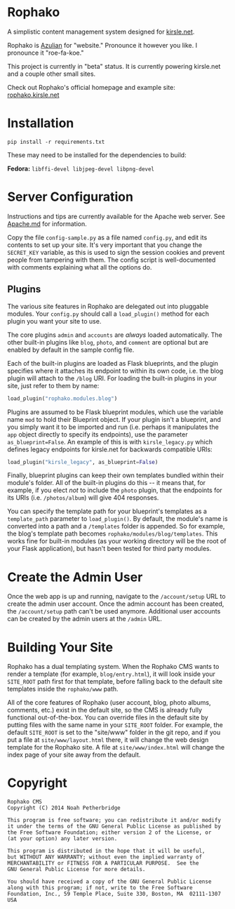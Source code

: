 # Rophako

A simplistic content management system designed for
[kirsle.net](http://www.kirsle.net/).

Rophako is [Azulian](http://www.kirsle.net/wizards/translator.html) for
"website." Pronounce it however you like. I pronounce it "roe-fa-koe."

This project is currently in "beta" status. It is currently powering kirsle.net
and a couple other small sites.

Check out Rophako's official homepage and example site:
[rophako.kirsle.net](http://rophako.kirsle.net/)

# Installation

`pip install -r requirements.txt`

These may need to be installed for the dependencies to build:

**Fedora:** `libffi-devel libjpeg-devel libpng-devel`

# Server Configuration

Instructions and tips are currently available for the Apache web server.
See [Apache.md](https://github.com/kirsle/rophako/blob/master/Apache.md) for
information.

Copy the file `config-sample.py` as a file named `config.py`, and edit
its contents to set up your site. It's very important that you change the
`SECRET_KEY` variable, as this is used to sign the session cookies and
prevent people from tampering with them. The config script is well-documented
with comments explaining what all the options do.

## Plugins

The various site features in Rophako are delegated out into pluggable
modules. Your `config.py` should call a `load_plugin()` method for each
plugin you want your site to use.

The core plugins `admin` and `accounts` are *always* loaded automatically.
The other built-in plugins like `blog`, `photo`, and `comment` are optional
but are enabled by default in the sample config file.

Each of the built-in plugins are loaded as Flask blueprints, and the plugin
specifies where it attaches its endpoint to within its own code, i.e. the
blog plugin will attach to the `/blog` URI. For loading the built-in plugins
in your site, just refer to them by name:

```python
load_plugin("rophako.modules.blog")
```

Plugins are assumed to be Flask blueprint modules, which use the variable
name `mod` to hold their Blueprint object. If your plugin isn't a blueprint,
and you simply want it to be imported and run (i.e. perhaps it manipulates
the `app` object directly to specify its endpoints), use the parameter
`as_blueprint=False`. An example of this is with `kirsle_legacy.py` which
defines legacy endpoints for kirsle.net for backwards compatible URIs:

```python
load_plugin("kirsle_legacy", as_blueprint=False)
```

Finally, blueprint plugins can keep their own templates bundled within their
module's folder. All of the built-in plugins do this -- it means that, for
example, if you elect *not* to include the `photo` plugin, that the endpoints
for its URIs (i.e. `/photos/album`) will give 404 responses.

You can specify the template path for your blueprint's templates as a
`template_path` parameter to `load_plugin()`. By default, the module's name
is converted into a path and a `/templates` folder is appended. So for
example, the blog's template path becomes `rophako/modules/blog/templates`.
This works fine for built-in modules (as your working directory will be the
root of your Flask application), but hasn't been tested for third party
modules.

# Create the Admin User

Once the web app is up and running, navigate to the `/account/setup` URL
to create the admin user account. Once the admin account has been created,
the `/account/setup` path can't be used anymore. Additional user accounts
can be created by the admin users at the `/admin` URL.

# Building Your Site

Rophako has a dual templating system. When the Rophako CMS wants to render
a template (for example, `blog/entry.html`), it will look inside your
`SITE_ROOT` path first for that template, before falling back to the default
site templates inside the `rophako/www` path.

All of the core features of Rophako (user account, blog, photo albums,
comments, etc.) exist in the default site, so the CMS is already fully
functional out-of-the-box. You can override files in the default site by
putting files with the same name in your `SITE_ROOT` folder. For example,
the default `SITE_ROOT` is set to the "site/www" folder in the git repo, and
if you put a file at `site/www/layout.html` there, it will change the web
design template for the Rophako site. A file at `site/www/index.html` will
change the index page of your site away from the default.

# Copyright

	Rophako CMS
	Copyright (C) 2014 Noah Petherbridge

	This program is free software; you can redistribute it and/or modify
	it under the terms of the GNU General Public License as published by
	the Free Software Foundation; either version 2 of the License, or
	(at your option) any later version.

	This program is distributed in the hope that it will be useful,
	but WITHOUT ANY WARRANTY; without even the implied warranty of
	MERCHANTABILITY or FITNESS FOR A PARTICULAR PURPOSE.  See the
	GNU General Public License for more details.

	You should have received a copy of the GNU General Public License
	along with this program; if not, write to the Free Software
	Foundation, Inc., 59 Temple Place, Suite 330, Boston, MA  02111-1307  USA

